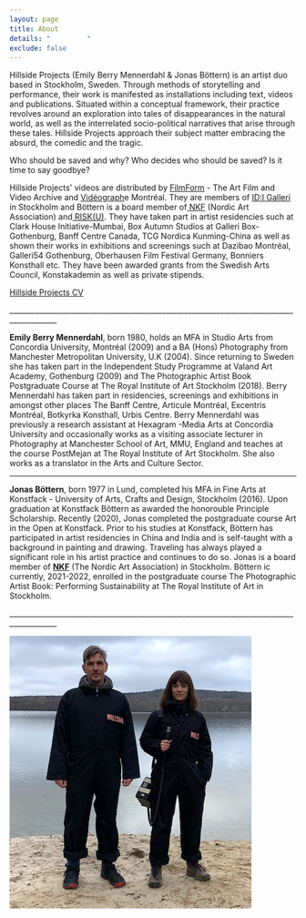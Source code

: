 ```yaml
---
layout: page
title: About
details: "         "
exclude: false
---
```

Hillside Projects (Emily Berry Mennerdahl & Jonas Böttern) is an artist duo based in Stockholm, Sweden. Through methods of storytelling and performance, their work is manifested as installations including text, videos and publications. Situated within a conceptual framework, their practice revolves around an exploration into tales of disappearances in the natural world, as well as the interrelated socio-political narratives that arise through these tales. Hillside Projects approach their subject matter embracing the absurd, the comedic and the tragic. 

Who should be saved and why? Who decides who should be saved? Is it time to say goodbye?



Hillside Projects' videos are distributed by [FilmForm](https://www.filmform.com/artists/13264-hillside-projects-artist-group/) - The Art Film and Video Archive and [Vidéograph](https://www.videographe.org/en/)e Montréal. They are members of [ID:I Galleri ](http://idigalleri.org/)in Stockholm and Böttern is a board member of[ NKF](http://www.nkfsweden.org/information/about-nordic-art-association) (Nordic Art Association) and[ RISK(U)](https://www.nkfsweden.org/project-name/risku). They have taken part in artist residencies such at Clark House Initiative-Mumbai, Box Autumn Studios at Galleri Box-Gothenburg, Banff Centre Canada, TCG Nordica Kunming-China as well as shown their works in exhibitions and screenings such at Dazibao Montréal, Galleri54 Gothenburg, Oberhausen Film Festival Germany, Bonniers Konsthall etc. They have been awarded grants from the Swedish Arts Council, Konstakademin as well as private stipends.

[Hillside Projects CV](/cv.html)

\_\_\_\_\_\_\_\_\_\_\_\_\_\_\_\_\_\_\_\_\_\_\_\_\_\_\_\_\_\_\_\_\_\_\_\_\_\_\_\_\_\_\_\_\_\_\_\_\_\_\_\_\_\_\_\_\_\_\_\_\_\_\_\_\_\_\_\_\_\_\_\_\_\_\_\_\_\_\_\_\_\_\_\_\_\_\_\_\_\__

**Emily Berry Mennerdahl**, born 1980, holds an MFA in Studio Arts from Concordia University, Montréal (2009) and a BA (Hons) Photography from Manchester Metropolitan University, U.K (2004). Since returning to Sweden she has taken part in the Independent Study Programme at Valand Art Academy, Gothenburg (2009) and The Photographic Artist Book Postgraduate Course at The Royal Institute of Art Stockholm (2018). Berry Mennerdahl has taken part in residencies, screenings and exhibitions in amongst other places The Banff Centre, Articule Montréal, Excentris Montréal, Botkyrka Konsthall, Urbis Centre. Berry Mennerdahl was previously a research assistant at Hexagram -Media Arts at Concordia University and occasionally works as a visiting associate lecturer in Photography at Manchester School of Art, MMU, England and teaches at the course PostMejan at The Royal Institute of Art Stockholm. She also works as a translator in the Arts and Culture Sector.

- - -

**Jonas Böttern**, born 1977 in Lund, completed his MFA in Fine Arts at Konstfack - University of Arts, Crafts and Design, Stockholm (2016). Upon graduation at Konstfack Böttern as awarded the honorouble Principle Scholarship. Recently (2020), Jonas completed the postgraduate course Art in the Open at Konstfack. Prior to his studies at Konstfack, Böttern has participated in artist residencies in China and India and is self-taught with a background in painting and drawing. Traveling has always played a significant role in his artist practice and continues to do so. Jonas is a board member of **[NKF](http://nkfsweden.org/)** (The Nordic Art Association) in Stockholm. Böttern ic currently, 2021-2022, enrolled in the postgraduate course The Photographic Artist Book: Performing Sustainability at The Royal Institute of Art in Stockholm. 

\_\_\_\_\_\_\_\_\_\_\_\_\_\_\_\_\_\_\_\_\_\_\_\_\_\_\_\_\_\_\_\_\_\_\_\_\_\_\_\_\_\_\_\_\_\_\_\_\_\_\_\_\_\_\_\_\_\_\_\_\_\_\_\_\_\_\_\_\_\_\_\_\_\_\_\_\_\_\_\_\_\_\_\_\_\_\_\_\_\__

![](/images/hillside.jpeg)

[](/cv.html)